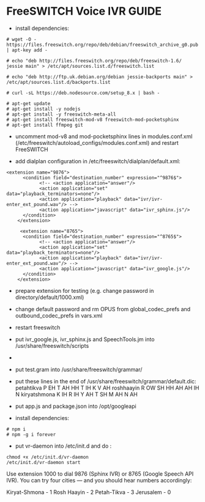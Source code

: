 # FreeSWITCH Voice IVR GUIDE
- install dependencies:

```
# wget -O - https://files.freeswitch.org/repo/deb/debian/freeswitch_archive_g0.pub | apt-key add -

# echo "deb http://files.freeswitch.org/repo/deb/freeswitch-1.6/ jessie main" > /etc/apt/sources.list.d/freeswitch.list

# echo "deb http://ftp.uk.debian.org/debian jessie-backports main" > /etc/apt/sources.list.d/backports.list

# curl -sL https://deb.nodesource.com/setup_8.x | bash -

# apt-get update
# apt-get install -y nodejs 
# apt-get install -y freeswitch-meta-all
# apt-get install freeswitch-mod-v8 freeswitch-mod-pocketsphinx
# apt-get install ffmpeg git

```

- uncomment mod-v8 and mod-pocketsphinx lines in modules.conf.xml (/etc/freeswitch/autoload_configs/modules.conf.xml) and restart FreeSWITCH

- add dialplan configuration in /etc/freeswitch/dialplan/default.xml:
```
<extension name="9876">
      <condition field="destination_number" expression="^9876$">
            <!-- <action application="answer"/>
            <action application="set" data="playback_terminators=none"/> 
            <action application="playback" data="ivr/ivr-enter_ext_pound.wav"/> -->
            <action application="javascript" data="ivr_sphinx.js"/>
      </condition>
    </extension>

     <extension name="8765">
      <condition field="destination_number" expression="^8765$">
            <!-- <action application="answer"/>
            <action application="set" data="playback_terminators=none"/> 
            <action application="playback" data="ivr/ivr-enter_ext_pound.wav"/> -->
            <action application="javascript" data="ivr_google.js"/>
      </condition>
    </extension>
```

- prepare extension for testing (e.g. change password in directory/default/1000.xml)

- change default password and rm OPUS from global_codec_prefs and outbound_codec_prefs in vars.xml

- restart freeswitch

- put ivr_google.js,  ivr_sphinx.js and SpeechTools.jm into /usr/share/freeswitch/scripts
- 
- put test.gram into /usr/share/freeswitch/grammar/

- put these lines in the end of  /usr/share/freeswitch/grammar/default.dic: 
petahtikva  P EH T AH HH T IH K V AH
roshhaayin R OW SH HH AH AH IH N
kiryatshmona K IH R IH Y AH T SH M AH N AH

- put app.js and package.json into /opt/googleapi

- install dependencies: 
```
# npm i
# npm -g i forever
```

- put vr-daemon into /etc/init.d and do :
```
chmod +x /etc/init.d/vr-daemon
/etc/init.d/vr-daemon start
```


Use extension 1000 to dial 9876 (Sphinx IVR) or 8765 (Google Speech API IVR). You can try four cities — and you should hear numbers accordingly:

Kiryat-Shmona - 1
Rosh Haayin - 2
Petah-Tikva - 3
Jerusalem - 0





